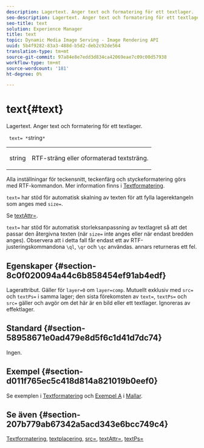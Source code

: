 ```yaml
---
description: Lagertext. Anger text och formatering för ett textlager.
seo-description: Lagertext. Anger text och formatering för ett textlager.
seo-title: text
solution: Experience Manager
title: text
topic: Dynamic Media Image Serving - Image Rendering API
uuid: 5b4f9282-83a3-488d-b5d2-deb2c92de564
translation-type: tm+mt
source-git-commit: 97a84e8e7edd3d834ca42069eae7c09c00d57938
workflow-type: tm+mt
source-wordcount: '181'
ht-degree: 0%

---
```



# text{#text}

Lagertext. Anger text och formatering för ett textlager.

` text= *`string`*`

<table id="simpletable_6C095D7F69874A8EA3D1D52103FA520C"> 
 <tr class="strow"> 
  <td class="stentry"> <p> <span class="varname"> string  </span> </p> </td> 
  <td class="stentry"> <p>RTF-sträng eller oformaterad textsträng. </p> </td> 
 </tr> 
</table>

Alla inställningar för teckensnitt, teckenfärg och styckeformatering görs med RTF-kommandon. Mer information finns i [Textformatering](../../../../../is-api/http-ref/image-serving-api-ref/c-http-protocol-reference/c-text-formatting/c-text-formatting.md#concept-0d3136db7f6f49668274541cd4b6364c).

`text=` har stöd för automatisk skalning av texten för att fylla lagerektangeln som anges med  `size=`.

Se [textAttr=](../../../../../is-api/http-ref/image-serving-api-ref/c-http-protocol-reference/c-command-reference/r-textattr.md#reference-ff00484fa3244286abeff34911f7ec0d).

`text=` har stöd för automatisk storleksanpassning av textlagret så att det passar den återgivna texten (när  `size=` inte anges eller när endast bredden anges). Observera att i detta fall får endast ett av RTF-justeringskommandona `\ql`, `\qr` och `\qc` användas. annars returneras ett fel.

## Egenskaper {#section-8c0f020094a44c6b858454ef91ab4edf}

Lagerattribut. Gäller för `layer=0` om `layer=comp`. Mutuellt exklusiv med `src=` och `textPs=` i samma lager; den sista förekomsten av `text=`, `textPs=` och `src=` gäller och avgör om det här är en bild eller ett textlager. Ignoreras av effektlager.

## Standard {#section-58958671e0ad479e8d5f6c1d41d7dc74}

Ingen.

## Exempel {#section-d011f765ec5c418d814a821019b0eef0}

Se exemplen i [Textformatering](../../../../../is-api/http-ref/image-serving-api-ref/c-http-protocol-reference/c-text-formatting/c-text-formatting.md#concept-0d3136db7f6f49668274541cd4b6364c) och [Exempel A](../../../../../is-api/http-ref/image-serving-api-ref/c-http-protocol-reference/c-templates/r-example-a.md#reference-c78ea82e8a1646738e764fa6685dfbac) i [Mallar](../../../../../is-api/http-ref/image-serving-api-ref/c-http-protocol-reference/c-templates/c-templates.md#concept-3cd2d2adae0e41b2979b9640244d4d3e).

## Se även {#section-207b779ab67342a5acd343e6bcc749c4}

[Textformatering](../../../../../is-api/http-ref/image-serving-api-ref/c-http-protocol-reference/c-text-formatting/c-text-formatting.md#concept-0d3136db7f6f49668274541cd4b6364c),  [textplacering](../../../../../is-api/http-ref/image-serving-api-ref/c-http-protocol-reference/c-text-formatting/r-text-positioning.md#reference-f647443d92914f4b89a7cc5a83267d87),  [src=](../../../../../is-api/http-ref/image-serving-api-ref/c-http-protocol-reference/c-command-reference/r-src.md#reference-f6506637778c4c69bf106a7924a91ab1),  [textAttr=](../../../../../is-api/http-ref/image-serving-api-ref/c-http-protocol-reference/c-command-reference/r-textattr.md#reference-ff00484fa3244286abeff34911f7ec0d),  [textPs=](../../../../../is-api/http-ref/image-serving-api-ref/c-http-protocol-reference/c-command-reference/r-textps.md#reference-4209a2a6169f44278da2647cfb0cd767)
